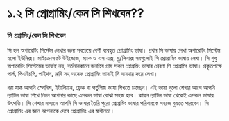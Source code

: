 # ১.২ সি প্রোগ্রামিং/কেন সি শিখবেন??

### সি প্রগ্রামিং/কেন সি শিখবেন

​সি হল অপারেটিং সিস্টেম লেখার জন্য সবচেয়ে বেশী ব্যবহৃত প্রোগ্রামিং ভাষা। প্রথম সি ভাষায় লেখা অপারেটিং সিস্টেম হলো ইউনিক্স। মাইক্রোসফট উইন্ডোজ, ম্যাক ও এস এক্স, গ্নু/লিনাক্স সবগুলোই সি প্রোগ্রামিং ভাষায় লেখা। সি শুধু অপারেটিং সিস্টেমের ভাষাই নয়, বর্তমানকালে জনপ্রিয় প্রায় সকল প্রোগ্রমিং ভাষার প্রেরণা সি প্রোগ্রমিং ভাষা। প্রকৃতপক্ষে পার্ল, পিএইচপি, পাইথন, রুবি সহ অনেক প্রোগ্রামিং ভাষাই সি ব্যবহার করে লেখা।

ধরা যাক আপনি স্পেনিশ, ইটালিয়ান, ফ্রেঞ্চ বা পর্তুগিজ ভাষা শিখতে চাচ্ছেন। এই ভাষা গুলো শেখার আগে আপনি ল্যাটিন ভাষা শিখে নিলে আপনার কাছে এসকল ভাষা বোঝা সহজ হবে। কারন ল্যাটিন ভাষা থেকেই এসকল ভাষার উৎপত্তি। সি শেখার মাধ্যমে আপনি সি ভাষার তৈরি পুরো প্রোগ্রমিং ভাষার পরিবারকে সহজে বুঝতে পারবেন। সি প্রোগ্রামিং এর জ্ঞান আপনাকে দেবে প্রোগ্রামিং এর স্বাধীনতা।

